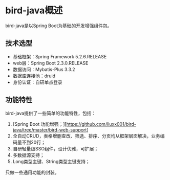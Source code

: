 # bird-java概述

bird-java是以Spring Boot为基础的开发增强组件包。

## 技术选型

 - 基础框架：Spring Framework 5.2.6.RELEASE
 - web层：Spring Boot 2.3.0.RELEASE
 - 数据访问：Mybatis-Plus 3.3.2
 - 数据库连接池：druid
 - 身份认证：自研单点登录

## 功能特性

bird-java提供了一些简单的功能特性，包括：

 1. [Spring Boot 功能增强；][https://github.com/liuxx001/bird-java/tree/master/bird-web-support]
 2. 全自动CRUD，表格增删查改、筛选、排序、分页均从框架层面解决，业务编码量不到20行；
 3. 自研轻量级SSO组件，设计优雅，可扩展；
 4. 多数据源支持；
 5. Long类型主键、String类型主键支持；

 只做一些通用功能的封装。

